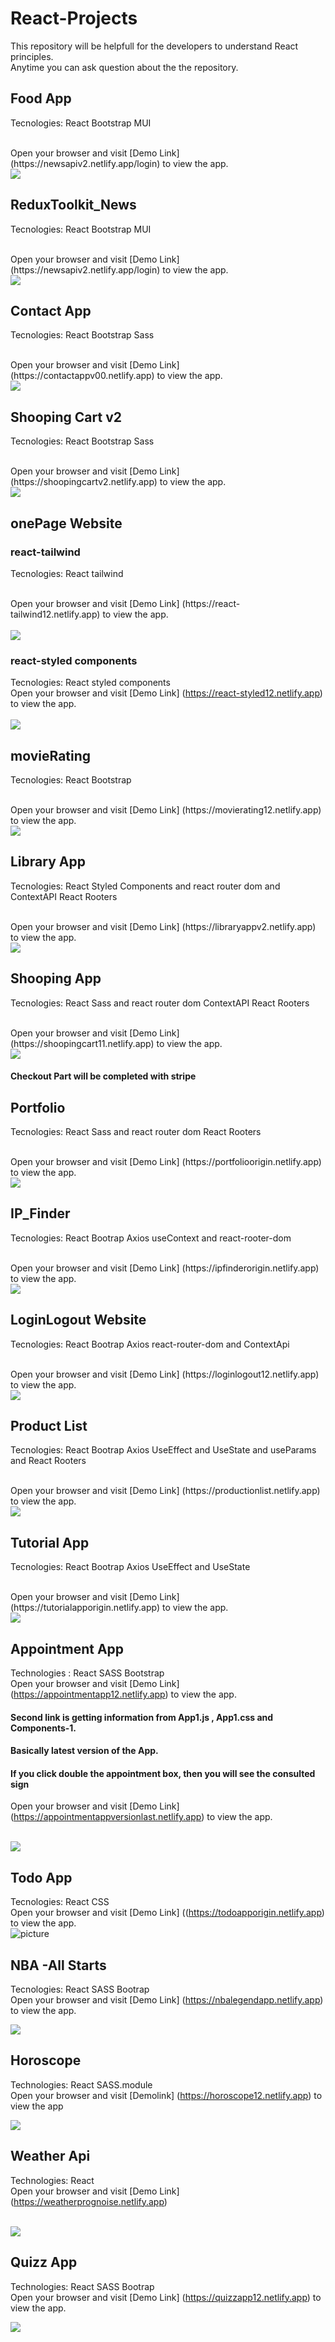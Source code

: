 # React-Projects
This repository will be helpfull for the  developers to understand React principles.
<br/>
Anytime you can ask question about the the repository.


## Food App
Tecnologies: React  Bootstrap MUI
 

<br/>
Open your browser and visit [Demo Link] (https://newsapiv2.netlify.app/login) to view the app.
<br/>

<img src="./foodApp/food.gif"/>








## ReduxToolkit_News
Tecnologies: React  Bootstrap MUI
 

<br/>
Open your browser and visit [Demo Link] (https://newsapiv2.netlify.app/login) to view the app.
<br/>

<img src="./ReduxToolkit_News/news.gif"/>









## Contact App
Tecnologies: React  Bootstrap Sass
 

<br/>
Open your browser and visit [Demo Link] (https://contactappv00.netlify.app) to view the app.
<br/>

<img src="./contact App/contact.gif"/>





## Shooping Cart v2
Tecnologies: React  Bootstrap Sass
 

<br/>
Open your browser and visit [Demo Link] (https://shoopingcartv2.netlify.app) to view the app.
<br/>

<img src="./Shooping_App_v2/cart.gif"/>




## onePage Website

### react-tailwind

Tecnologies: React  tailwind 
 

<br/>
Open your browser and visit [Demo Link] (https://react-tailwind12.netlify.app) to view the app.
<br/>
<br/>
<img src="./onePage/tailwind/tailwind.gif"/>

### react-styled components
Tecnologies: React  styled components
<br/>
Open your browser and visit [Demo Link] (https://react-styled12.netlify.app) to view the app.
<br/>
<br/>
<img src="./onePage/StyledComponent/styled.gif"/>

## movieRating
Tecnologies: React  Bootstrap
 

<br/>
Open your browser and visit [Demo Link] (https://movierating12.netlify.app) to view the app.
<br/>

<img src="./movieRating/rating.gif"/>


## Library App
Tecnologies: React  Styled Components and react router dom and ContextAPI
 React Rooters

<br/>
Open your browser and visit [Demo Link] (https://libraryappv2.netlify.app) to view the app.
<br/>

<img src="./Library App/book.gif"/>




## Shooping App
Tecnologies: React  Sass and react router dom ContextAPI
 React Rooters

<br/>
Open your browser and visit [Demo Link] (https://shoopingcart11.netlify.app) to view the app.
<br/>

<img src="./shoopingApp/shoop.gif"/>

#### Checkout Part will be completed with stripe

## Portfolio
Tecnologies: React  Sass and react router dom
 React Rooters

<br/>
Open your browser and visit [Demo Link] (https://portfolioorigin.netlify.app) to view the app.
<br/>

<img src="./portfolio/portfolio.gif"/>


## IP_Finder
Tecnologies: React  Bootrap Axios 
useContext and  react-rooter-dom

<br/>
Open your browser and visit [Demo Link] (https://ipfinderorigin.netlify.app) to view the app.
<br/>

<img src="./IP_Finder/ip.gif"/>




## LoginLogout Website
Tecnologies: React  Bootrap Axios 
react-router-dom   and ContextApi

<br/>
Open your browser and visit [Demo Link] (https://loginlogout12.netlify.app) to view the app.
<br/>

<img src="./Router-Context/Router/router.gif"/>

## Product List
Tecnologies: React  Bootrap Axios 
UseEffect and UseState and useParams and React Rooters

<br/>
Open your browser and visit [Demo Link] (https://productionlist.netlify.app) to view the app.
<br/>

<img src="./productList/product(1).gif"/>



## Tutorial App
Tecnologies: React  Bootrap Axios 
UseEffect and UseState

<br/>
Open your browser and visit [Demo Link] (https://tutorialapporigin.netlify.app) to view the app.
<br/>

<img src="./tutorialApp/tutorial.gif"/>




## Appointment App
Technologies : React SASS Bootstrap
<br/>
Open your browser and visit [Demo Link] (https://appointmentapp12.netlify.app) to view the app.
#### Second link is getting information from App1.js , App1.css and Components-1.
#### Basically latest version of the App.
####  If you click double the appointment box, then you will see the consulted sign
Open your browser and visit [Demo Link] (https://appointmentappversionlast.netlify.app) to view the app.


 <br/>

 <img src="./AppointmentApp/apps.gif"/>

## Todo App
Tecnologies: React CSS
<br/>
Open your browser and visit [Demo Link] ((https://todoapporigin.netlify.app) to view the app.
<br/>
<img src="./toDoApp/todoPicture.gif" alt="picture">

## NBA -All Starts
Tecnologies: React SASS Bootrap
<br/>
Open your browser and visit [Demo Link] (https://nbalegendapp.netlify.app) to view the app.
 <br/>

 <img src="./NBAlegendsApp/nba.gif"/>

## Horoscope
Technologies: React SASS.module 
<br/>
Open your browser and visit [Demolink] (https://horoscope12.netlify.app) to view the app
 <br/>

 <img src="./horoscope/horoscope.gif"/>


## Weather Api

Technologies: React 
<br/>
 Open your browser and visit  [Demo Link] (https://weatherprognoise.netlify.app)

 <br/>

 <img src="./WeatherApi/weatherGif.gif"/>

## Quizz App
Technologies: React SASS Bootrap
<br/>
Open your browser and visit [Demo Link] (https://quizzapp12.netlify.app) to view the app.
<br/>

<img src="./QuizzApp/quiizApp.gif"/>

